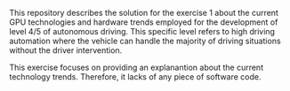 This repository describes the solution for the exercise 1 about the current GPU technologies and hardware trends employed for the development of level 4/5 of autonomous driving. This specific level refers to high driving automation where the vehicle can handle the majority of driving situations without the driver intervention.

This exercise focuses on providing an explanantion about the current technology trends. Therefore, it lacks of any piece of software code. 